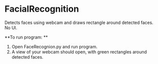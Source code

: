 # FacialRecognition
Detects faces using webcam and draws rectangle around detected faces. No UI.

**To run program: **
  1. Open FaceRecognion.py and run program.
  2. A view of your webcam should open, with green rectangles around detected faces.
